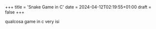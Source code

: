 +++
title = 'Snake Game in C'
date = 2024-04-12T02:19:55+01:00
draft = false 
+++


qualcosa game in c very isi
